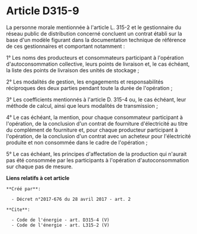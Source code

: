# Article D315-9

La personne morale mentionnée à l'article L. 315-2 et le gestionnaire du réseau public de distribution concerné concluent un
contrat établi sur la base d'un modèle figurant dans la documentation technique de référence de ces gestionnaires et
comportant notamment : 

1° Les noms des producteurs et consommateurs participant à l'opération d'autoconsommation collective, leurs points de
livraison et, le cas échéant, la liste des points de livraison des unités de stockage ; 

2° Les modalités de gestion, les engagements et responsabilités réciproques des deux parties pendant toute la durée de
l'opération ; 

3° Les coefficients mentionnés à l'article D. 315-4 ou, le cas échéant, leur méthode de calcul, ainsi que leurs modalités de
transmission ; 

4° Le cas échéant, la mention, pour chaque consommateur participant à l'opération, de la conclusion d'un contrat de
fourniture d'électricité au titre du complément de fourniture et, pour chaque producteur participant à l'opération, de la
conclusion d'un contrat avec un acheteur pour l'électricité produite et non consommée dans le cadre de l'opération ; 

5° Le cas échéant, les principes d'affectation de la production qui n'aurait pas été consommée par les participants à
l'opération d'autoconsommation sur chaque pas de mesure.

**Liens relatifs à cet article**

	**Créé par**:

	  - Décret n°2017-676 du 28 avril 2017 - art. 2

	**Cite**:

	  - Code de l'énergie - art. D315-4 (V)
	  - Code de l'énergie - art. L315-2 (V)
